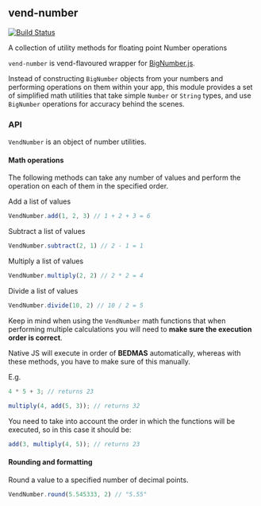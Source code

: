 vend-number
----------

[![Build Status](https://travis-ci.org/vend/vend-number.svg?branch=master)](https://travis-ci.org/vend/vend-number)

A collection of utility methods for floating point Number operations

`vend-number` is vend-flavoured wrapper for [BigNumber.js](https://github.com/MikeMcl/bignumber.js/).

Instead of constructing `BigNumber` objects from your numbers and performing operations on them within your app, this module provides a set of simplified math utilities that take simple `Number` or `String` types, and use `BigNumber` operations for accuracy behind the scenes.

### API

`VendNumber` is an object of number utilities.

#### Math operations

The following methods can take any number of values and perform the operation on each of them in the specified order.

Add a list of values

```js
VendNumber.add(1, 2, 3) // 1 + 2 + 3 = 6
```

Subtract a list of values

```js
VendNumber.subtract(2, 1) // 2 - 1 = 1
```

Multiply a list of values

```js
VendNumber.multiply(2, 2) // 2 * 2 = 4
```

Divide a list of values

```js
VendNumber.divide(10, 2) // 10 / 2 = 5
```

Keep in mind when using the `VendNumber` math functions that when performing multiple calculations you will need to **make
sure the execution order is correct**.

Native JS will execute in order of **BEDMAS** automatically, whereas with these methods, you have to make sure of this manually.

E.g.
```js
4 * 5 + 3; // returns 23

multiply(4, add(5, 3)); // returns 32
```

You need to take into account the order in which the functions will be executed, so in this case it should be:

```js
add(3, multiply(4, 5)); // returns 23
```

#### Rounding and formatting

Round a value to a specified number of decimal points.

```js
VendNumber.round(5.545333, 2) // "5.55"
```


